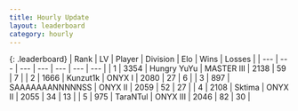 ```yaml
---
title: Hourly Update
layout: leaderboard
category: hourly
---
```


{: .leaderboard}
| Rank | LV | Player | Division | Elo | Wins | Losses |
| --- | --- | --- | --- | --- | --- | --- |
| <span data-change="0">1</span> | 3354 | <span title="ID: 164871">Hungry YuYu</span> | MASTER III | <span data-change="0">2138</span> | <span data-change="0">59</span> | <span data-change="0">7</span> |
| <span data-change="0">2</span> | 1666 | <span title="ID: 392407">Kunzut1k</span> | ONYX I | <span data-change="0">2080</span> | <span data-change="0">27</span> | <span data-change="0">6</span> |
| <span data-change="1">3</span> | 897 | <span title="ID: 174294">SAAAAAAANNNNNSS</span> | ONYX II | <span data-change="5">2059</span> | <span data-change="1">52</span> | <span data-change="1">27</span> |
| <span data-change="1">4</span> | 2108 | <span title="ID: 353063">Sktima</span> | ONYX II | <span data-change="5">2055</span> | <span data-change="1">34</span> | <span data-change="0">13</span> |
| <span data-change="-2">5</span> | 975 | <span title="ID: 285323">TaraNTul</span> | ONYX III | <span data-change="-11">2046</span> | <span data-change="2">82</span> | <span data-change="2">30</span> |
